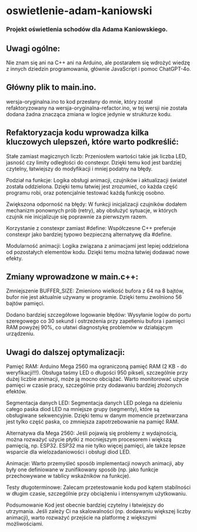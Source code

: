 # oswietlenie-adam-kaniowski
### Projekt oświetlenia schodów dla Adama Kaniowskiego. 

## Uwagi ogólne:
Nie znam się ani na C++ ani na Arduino, ale postarałem się wdrożyć wiedzę z innych dziedzin programowania, głównie JavaScript i pomoc ChatGPT-4o. 

## Główny plik to main.ino.
wersja-oryginalna.ino to kod przesłany do mnie, który został refaktoryzowany na wersja-oryginalna-refactor.ino, w tej wersji nie została dodana żadna znacząca zmiana w logice jedynie w strukturze kodu. 

## Refaktoryzacja kodu wprowadza kilka kluczowych ulepszeń, które warto podkreślić:

Stałe zamiast magicznych liczb: Przeniosłem wartości takie jak liczba LED, jasność czy limity odległości do constexpr. Dzięki temu kod jest bardziej czytelny, łatwiejszy do modyfikacji i mniej podatny na błędy.

Podział na funkcje: Logika obsługi animacji, czujników i aktualizacji świateł została oddzielona. Dzięki temu łatwiej jest zrozumieć, co każda część programu robi, oraz potencjalnie testować każdą funkcję osobno.

Zwiększona odporność na błędy: W funkcji inicjalizacji czujników dodałem mechanizm ponownych prób (retry), aby obsłużyć sytuacje, w których czujnik nie inicjalizuje się poprawnie za pierwszym razem.

Korzystanie z constexpr zamiast #define: Współczesne C++ preferuje constexpr jako bardziej typowo bezpieczną alternatywę dla #define.

Modularność animacji: Logika związana z animacjami jest lepiej oddzielona od pozostałych elementów kodu. Dzięki temu można łatwiej dodawać nowe efekty.

## Zmiany wprowadzone w main.c++:

Zmniejszenie BUFFER_SIZE: Zmieniono wielkość bufora z 64 na 8 bajtów, bufor nie jest aktualnie używany w programie. Dzięki temu zwolniono 56 bajtów pamięci.

Dodano bardziej szczegółowe logowanie błędów: Wysyłanie logów do portu szeregowego co 30 sekund i ostrzeżenia przy zapełieniu bufora i pamięci RAM powyżej 90%, co ułatwi diagnostykę problemów w działającym urządzeniu.


## Uwagi do dalszej optymalizacji:
Pamięć RAM: Arduino Mega 2560 ma ograniczoną pamięć RAM (2 KB - do weryfikacji!!!). Obsługa taśmy LED o długości 950 pikseli, szczególnie przy dużej liczbie animacji, może ją mocno obciążać. Warto monitorować użycie pamięci w czasie pracy, szczególnie przy dodawaniu bardziej złożonych efektów.

Segmentacja danych LED: Segmentacja danych LED polega na dzieleniu całego paska diod LED na mniejsze grupy (segmenty), które są obsługiwane sekwencyjnie. Dzięki temu w danym momencie przetwarzana jest tylko część paska, co zmniejsza zapotrzebowanie na pamięć RAM.

Alternatywa dla Mega 2560: Jeśli pojawią się problemy z wydajnością, można rozważyć użycie płytki z mocniejszym procesorem i większą pamięcią, np. ESP32. ESP32 ma nie tylko więcej pamięci, ale także lepsze wsparcie dla wielozadaniowości i obsługi diod LED.

Animacje: Warto przemyśleć sposób implementacji nowych animacji, aby były one definiowane w zunifikowany sposób (np. jako funkcje przechowywane w tablicy wskaźników na funkcje).

Testy długoterminowe: Zalecam przetestowanie kodu pod kątem stabilności w długim czasie, szczególnie przy obciążeniu i intensywnym użytkowaniu.

Podsumowanie
Kod jest obecnie bardziej czytelny i łatwiejszy do utrzymania. Jeśli zależy Ci na skalowalności (np. dodawaniu większej liczby animacji), warto rozważyć przejście na platformę z większymi możliwościami.

